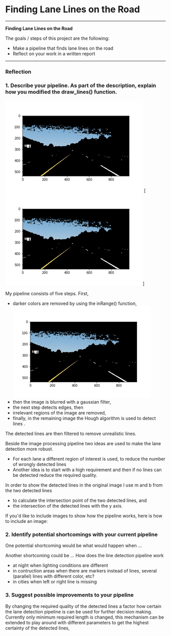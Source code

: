 # **Finding Lane Lines on the Road** 

---

**Finding Lane Lines on the Road**

The goals / steps of this project are the following:
* Make a pipeline that finds lane lines on the road
* Reflect on your work in a written report


[//]: # (Image References)

[image1]: ./examples/grayscale.jpg "Grayscale"

---

### Reflection

### 1. Describe your pipeline. As part of the description, explain how you modified the draw_lines() function.

![removed brighter colors](threshold.png)
[![removed brighter colors](threshold.png)]


My pipeline consists of five steps. First, 
- darker colors are removed by using the inRange() function,
![removed brighter colors](threshold.png)
- then the image is blurred with a gaussian filter,
- the next step detects edges, then
- irrelevant regions of the image are removed,
- finally, in the remaining image the Hough algorithm is used to detect lines .  

The detected lines are then filtered to remove unrealistic lines.

Beside the image processing pipeline two ideas are used to make the lane detection more robust. 
- For each lane a different region of interest is used, to reduce the number of wrongly detected lines
- Another idea is to start with a high requirement and then if no lines can be detected reduce the required quality.

In order to show the detected lines in the original image I use m and b from the two detected lines
- to calculate the intersection point of the two detected lines, and
- the intersection of the detected lines with the y axis.




If you'd like to include images to show how the pipeline works, here is how to include an image: 




### 2. Identify potential shortcomings with your current pipeline


One potential shortcoming would be what would happen when ... 

Another shortcoming could be ...
How does the line detection pipeline work
- at night when lighting conditions are different
- in contruction areas when there are markers instead of lines, several (parallel) lines with different color, etc?
- in cities when left or right line is missing


### 3. Suggest possible improvements to your pipeline

By changing the required quality of the detected lines a factor how certain the lane detection pipeline is can be used for further decision making.
Currently only minimum required length is changed, this mechanism can be extended to play around with different parameters to get the highest certainty of the detected lines,
 
